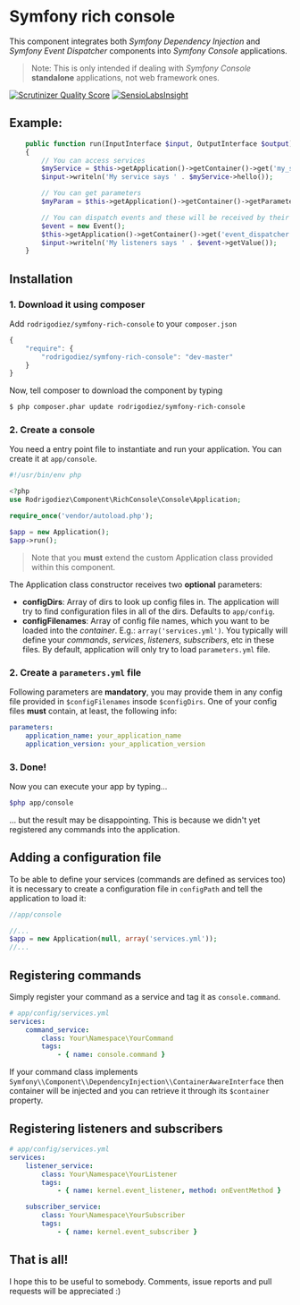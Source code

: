 # Symfony rich console
This component integrates both *Symfony Dependency Injection* and *Symfony Event Dispatcher* components into *Symfony Console* applications.

> Note: This is only intended if dealing with *Symfony Console* **standalone** applications, not web framework ones.

[![Scrutinizer Quality Score](https://scrutinizer-ci.com/g/rodrigodiez/symfony-rich-console/badges/quality-score.png?s=13eb32ae317f50cf5bdd5a166554dd72e0b21cdc)](https://scrutinizer-ci.com/g/rodrigodiez/symfony-rich-console/)
[![SensioLabsInsight](https://insight.sensiolabs.com/projects/a8297e5f-7fd1-4974-b0f0-cfcbc6a28917/mini.png)](https://insight.sensiolabs.com/projects/a8297e5f-7fd1-4974-b0f0-cfcbc6a28917)

## Example:

```php
    public function run(InputInterface $input, OutputInterface $output)
    {
        // You can access services
        $myService = $this->getApplication()->getContainer()->get('my_service');
        $input->writeln('My service says ' . $myService->hello());

        // You can get parameters
        $myParam = $this->getApplication()->getContainer()->getParameter('my_param');

        // You can dispatch events and these will be received by their listeners / subscribers
        $event = new Event();
        $this->getApplication()->getContainer()->get('event_dispatcher')->dispatch('custom.event', $event);
        $input->writeln('My listeners says ' . $event->getValue());
    }
```

## Installation
### 1. Download it using composer
Add `rodrigodiez/symfony-rich-console` to your `composer.json`

```js
{
    "require": {
        "rodrigodiez/symfony-rich-console": "dev-master"
    }
}
```

Now, tell composer to download the component by typing

```bash
$ php composer.phar update rodrigodiez/symfony-rich-console
```

### 2. Create a console
You need a entry point file to instantiate and run your application. You can create it at `app/console`.

```php
#!/usr/bin/env php

<?php
use Rodrigodiez\Component\RichConsole\Console\Application;

require_once('vendor/autoload.php');

$app = new Application();
$app->run();
```

> Note that you **must** extend the custom Application class provided within this component.

The Application class constructor receives two **optional** parameters:

- **configDirs**: Array of dirs to look up config files in. The application will try to find configuration files in all of the dirs. Defaults to `app/config`.
- **configFilenames**: Array of config file names, which you want to be loaded into the *container*. 
E.g.: `array('services.yml')`. You typically will define your *commands*, *services*, *listeners*, *subscribers*, etc in these files.
By default, application will only try to load `parameters.yml` file.

### 2. Create a `parameters.yml` file
Following parameters are **mandatory**, you may provide them in any config file provided in `$configFilenames` insode `$configDirs`.
One of your config files **must** contain, at least, the following info:

```yaml
parameters:
    application_name: your_application_name
    application_version: your_application_version
```

### 3. Done!
Now you can execute your app by typing...

```bash
$php app/console
```

... but the result may be disappointing. This is because we didn't yet registered any commands into the application.

## Adding a configuration file
To be able to define your services (commands are defined as services too) it is necessary to create a configuration file in `configPath` and tell the application to load it:

```php
//app/console

//...
$app = new Application(null, array('services.yml'));
//...
```

## Registering commands
Simply register your command as a service and tag it as `console.command`.

```yaml
# app/config/services.yml
services:
    command_service:
        class: Your\Namespace\YourCommand
        tags:
            - { name: console.command }
```

If your command class implements `Symfony\\Component\\DependencyInjection\\ContainerAwareInterface` then container will be injected and you can retrieve it through its `$container` property.

## Registering listeners and subscribers

```yaml
# app/config/services.yml
services:
    listener_service:
        class: Your\Namespace\YourListener
        tags:
            - { name: kernel.event_listener, method: onEventMethod }

    subscriber_service:
        class: Your\Namespace\YourSubscriber
        tags:
            - { name: kernel.event_subscriber }
```

## That is all!
I hope this to be useful to somebody. Comments, issue reports and pull requests will be appreciated :)

